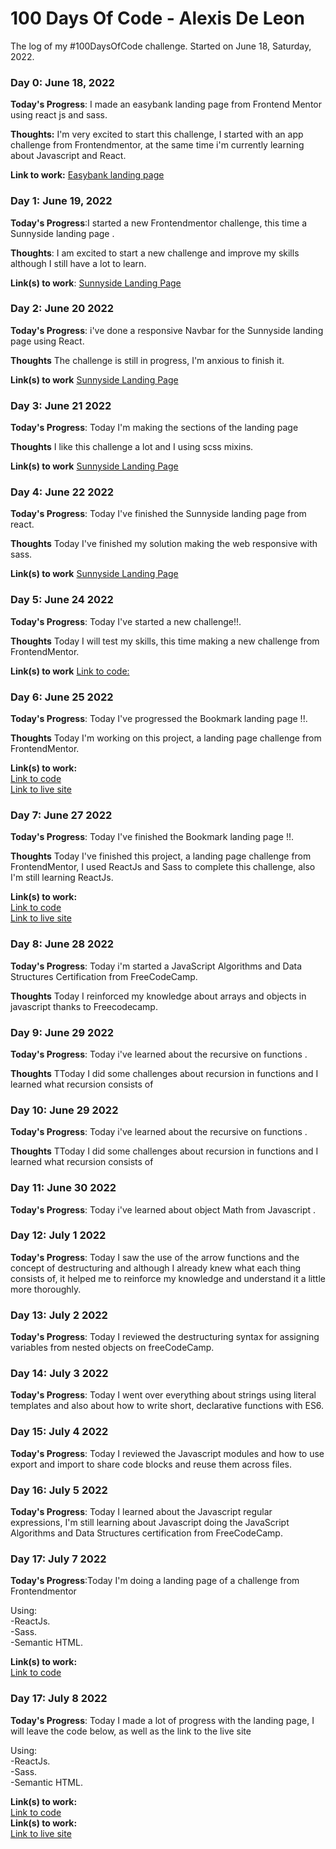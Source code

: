 # 100 Days Of Code - Alexis De Leon
The log of my #100DaysOfCode challenge. Started on June 18, Saturday, 2022.

### Day 0: June 18, 2022 

**Today's Progress**: I made an easybank landing page from Frontend Mentor using react js and sass.

**Thoughts:** I'm very excited to start this challenge, I started with an app challenge from Frontendmentor, at the same time i'm currently learning about Javascript and React.

**Link to work:** [Easybank landing page](https://easybank-landing-page-react-js.vercel.app/)

### Day 1: June 19, 2022 

**Today's Progress**:I started a new Frontendmentor challenge, this time a Sunnyside landing page .

**Thoughts**: I am excited to start a new challenge and improve my skills although I still have a lot to learn.

**Link(s) to work**: [Sunnyside Landing Page](https://sunnyside-landing-page-seven.vercel.app/)


### Day 2: June 20 2022

**Today's Progress**: i've done a responsive Navbar for the Sunnyside landing page using React.

**Thoughts** The challenge is still in progress, I'm anxious to finish it.

**Link(s) to work** [Sunnyside Landing Page](https://sunnyside-landing-page-seven.vercel.app/)

### Day 3: June 21 2022

**Today's Progress**: Today I'm making the sections of the landing page

**Thoughts** I like this challenge a lot and I using scss mixins.

**Link(s) to work** [Sunnyside Landing Page](https://sunnyside-landing-page-seven.vercel.app/)

### Day 4: June 22 2022

**Today's Progress**: Today I've finished the Sunnyside landing page from react.

**Thoughts** Today I've finished my solution making the web responsive with sass.

**Link(s) to work** [Sunnyside Landing Page](https://sunnyside-landing-page-seven.vercel.app/)

### Day 5: June 24 2022

**Today's Progress**: Today I've started a new challenge!!.

**Thoughts** Today I will test my skills, this time making a new challenge from FrontendMentor.

**Link(s) to work** [Link to code:](https://github.com/alexisdlr/Bookmark-landing-page)


### Day 6: June 25 2022

**Today's Progress**: Today I've progressed the Bookmark landing page !!.

**Thoughts** Today I'm working on this project, a landing page challenge from FrontendMentor.

**Link(s) to work:** <br> [Link to code](https://github.com/alexisdlr/Bookmark-landing-page) <br>
                    [Link to live site](https://bookmark-landing-page-two.vercel.app/)
             

### Day 7: June 27 2022

**Today's Progress**: Today I've finished the Bookmark landing page !!.

**Thoughts** Today I've finished this project, a landing page challenge from FrontendMentor, I used ReactJs and Sass to complete this challenge, also I'm still learning ReactJs.

**Link(s) to work:** <br> [Link to code](https://github.com/alexisdlr/Bookmark-landing-page) <br>
                    [Link to live site](https://bookmark-landing-page-two.vercel.app/)             

### Day 8: June 28 2022

**Today's Progress**: Today i'm started a JavaScript Algorithms and Data Structures Certification from FreeCodeCamp.

**Thoughts** Today I reinforced my knowledge about arrays and objects in javascript thanks to Freecodecamp.

### Day 9: June 29 2022

**Today's Progress**: Today i've learned about the recursive on functions .

**Thoughts** TToday I did some challenges about recursion in functions and I learned what recursion consists of

### Day 10: June 29 2022

**Today's Progress**: Today i've learned about the recursive on functions .

**Thoughts** TToday I did some challenges about recursion in functions and I learned what recursion consists of

### Day 11: June 30 2022

**Today's Progress**: Today i've learned about object Math from Javascript .

### Day 12: July 1 2022

**Today's Progress**: Today I saw the use of the arrow functions and the concept of destructuring and although I already knew what each thing consists of, it helped me to reinforce my knowledge and understand it a little more thoroughly.

### Day 13: July 2 2022

**Today's Progress**: Today I reviewed the destructuring syntax for assigning variables from nested objects on freeCodeCamp.

### Day 14: July 3 2022

**Today's Progress**: Today I went over everything about strings using literal templates and also about how to write short, declarative functions with ES6.

### Day 15: July 4 2022 

**Today's Progress**: Today I reviewed the Javascript modules and how to use export and import to share code blocks and reuse them across files.

### Day 16: July 5 2022

**Today's Progress**: Today I learned about the Javascript regular expressions, I'm still learning about Javascript doing the JavaScript Algorithms and Data Structures certification from FreeCodeCamp.

### Day 17: July 7 2022

**Today's Progress**:Today I'm doing a landing page of a challenge from Frontendmentor

Using: <br>
 -ReactJs. <br>
 -Sass. <br>
 -Semantic HTML.<br>
 

**Link(s) to work:** <br> [Link to code](https://github.com/alexisdlr/Loopstudios-landing-page) <br>


### Day 17: July 8 2022

**Today's Progress**: Today I made a lot of progress with the landing page, I will leave the code below, as well as the link to the live site

 Using: <br>
 -ReactJs. <br>
 -Sass. <br>
 -Semantic HTML.<br>

**Link(s) to work:** <br> [Link to code](https://github.com/alexisdlr/Loopstudios-landing-page) <br>
**Link(s) to work:** <br> [Link to live site](https://loopstudios-landing-page-omega-olive.vercel.app/) <br>


